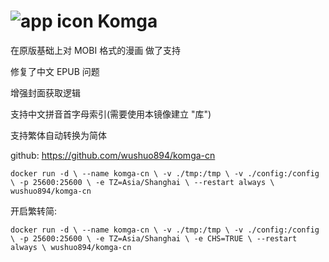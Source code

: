 # ![app icon](https://github.com/gotson/komga/raw/master/.github/readme-images/app-icon.png) Komga

在原版基础上对 MOBI 格式的漫画 做了支持

修复了中文 EPUB 问题

增强封面获取逻辑

支持中文拼音首字母索引(需要使用本镜像建立 "库")

支持繁体自动转换为简体

github: https://github.com/wushuo894/komga-cn

`docker run -d \
  --name komga-cn \
  -v ./tmp:/tmp \
  -v ./config:/config \
  -p 25600:25600 \
  -e TZ=Asia/Shanghai \
  --restart always \
  wushuo894/komga-cn`


开启繁转简:

`docker run -d \
--name komga-cn \
-v ./tmp:/tmp \
-v ./config:/config \
-p 25600:25600 \
-e TZ=Asia/Shanghai \
-e CHS=TRUE \
--restart always \
wushuo894/komga-cn`
